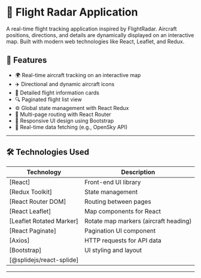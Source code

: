 # 🛫 Flight Radar Application

A real-time flight tracking application inspired by FlightRadar. Aircraft positions, directions, and details are dynamically displayed on an interactive map. Built with modern web technologies like React, Leaflet, and Redux.


## 🚀 Features

- 🌍 Real-time aircraft tracking on an interactive map
- ✈️ Directional and dynamic aircraft icons
- 📍 Detailed flight information cards
- 🔍 Paginated flight list view
- ⚙️ Global state management with React Redux
- 💬 Multi-page routing with React Router
- 🎨 Responsive UI design using Bootstrap
- 📡 Real-time data fetching (e.g., OpenSky API)

---

## 🛠️ Technologies Used

| Technology | Description |
|------------|-------------|
| [React] | Front-end UI library |
| [Redux Toolkit] | State management |
| [React Router DOM] | Routing between pages |
| [React Leaflet] | Map components for React |
| [Leaflet Rotated Marker] | Rotate map markers (aircraft heading) |
| [React Paginate] | Pagination UI component |
| [Axios] | HTTP requests for API data |
| [Bootstrap] | UI styling and layout |
| [@splidejs/react-splide]

---

